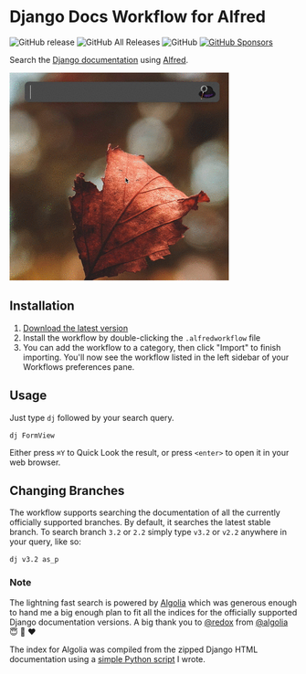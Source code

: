 # Django Docs Workflow for Alfred

![GitHub release](https://img.shields.io/github/release/techouse/alfred-django-docs.svg)
![GitHub All Releases](https://img.shields.io/github/downloads/techouse/alfred-django-docs/total.svg)
![GitHub](https://img.shields.io/github/license/techouse/alfred-django-docs.svg)
[![GitHub Sponsors](https://img.shields.io/github/sponsors/techouse)](https://github.com/sponsors/techouse)

Search the [Django documentation](https://docs.djangoproject.com/) using [Alfred](https://www.alfredapp.com/). 

![demo](demo.gif)

## Installation

1. [Download the latest version](https://github.com/techouse/alfred-django-docs/releases/latest)
2. Install the workflow by double-clicking the `.alfredworkflow` file
3. You can add the workflow to a category, then click "Import" to finish importing. You'll now see the workflow listed in the left sidebar of your Workflows preferences pane.

## Usage

Just type `dj` followed by your search query.

```
dj FormView
```

Either press `⌘Y` to Quick Look the result, or press `<enter>` to open it in your web browser.

## Changing Branches

The workflow supports searching the documentation of all the currently officially supported branches. 
By default, it searches the latest stable branch. To search branch `3.2` or `2.2` simply type `v3.2` or `v2.2` anywhere in your query, like so:

```
dj v3.2 as_p
```

### Note

The lightning fast search is powered by [Algolia](https://www.algolia.com) which was generous enough to hand me a big 
enough plan to fit all the indices for the officially supported Django documentation versions.
A big thank you to [@redox](https://github.com/redox) from [@algolia](https://github.com/algolia) :innocent: :beers: :heart:

The index for Algolia was compiled from the zipped Django HTML documentation using a [simple Python script](https://github.com/techouse/django-docs-parser) I wrote.